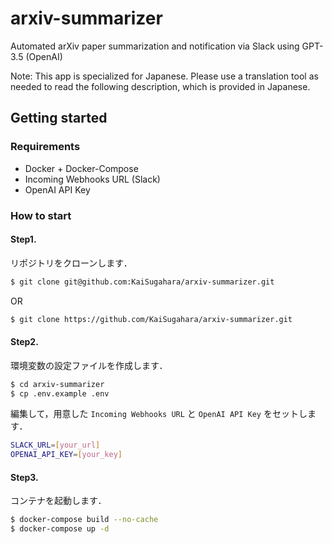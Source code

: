# arxiv-summarizer

Automated arXiv paper summarization and notification via Slack using GPT-3.5 (OpenAI)

Note: This app is specialized for Japanese. Please use a translation tool as needed to read the following description, which is provided in Japanese.

## Getting started

### Requirements
- Docker + Docker-Compose
- Incoming Webhooks URL (Slack)
- OpenAI API Key

### How to start

#### Step1.

リポジトリをクローンします．
```bash
$ git clone git@github.com:KaiSugahara/arxiv-summarizer.git
```
OR
```bash
$ git clone https://github.com/KaiSugahara/arxiv-summarizer.git
```

#### Step2.

環境変数の設定ファイルを作成します．
```bash
$ cd arxiv-summarizer
$ cp .env.example .env
```

編集して，用意した `Incoming Webhooks URL` と `OpenAI API Key` をセットします．
```bash
SLACK_URL=[your_url]
OPENAI_API_KEY=[your_key]
```

#### Step3.

コンテナを起動します．
```bash
$ docker-compose build --no-cache
$ docker-compose up -d
```